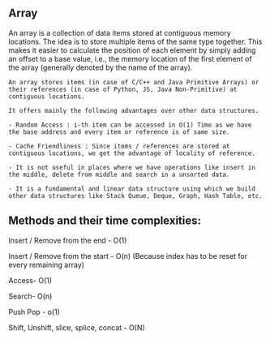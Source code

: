 ## Array

An array is a collection of data items stored at contiguous memory locations. The idea is to store multiple items of the same type together. This makes it easier to calculate the position of each element by simply adding an offset to a base value, i.e., the memory location of the first element of the array (generally denoted by the name of the array). 

    An array stores items (in case of C/C++ and Java Primitive Arrays) or their references (in case of Python, JS, Java Non-Primitive) at contiguous locations.

    It offers mainly the following advantages over other data structures.

    - Random Access : i-th item can be accessed in O(1) Time as we have the base address and every item or reference is of same size.

    - Cache Friendliness : Since items / references are stored at contiguous locations, we get the advantage of locality of reference.

    - It is not useful in places where we have operations like insert in the middle, delete from middle and search in a unsorted data.

    - It is a fundamental and linear data structure using which we build other data structures like Stack Queue, Deque, Graph, Hash Table, etc.


## Methods and their time complexities:

Insert / Remove from the end - O(1)

Insert / Remove from the start - O(n) (Because index has to be reset for every remaining array)

Access- O(1)

Search- O(n)

Push Pop - o(1)

Shift, Unshift, slice, splice, concat - O(N)

